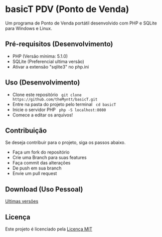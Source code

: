 # basicT PDV (Ponto de Venda)
Um programa de Ponto de Venda portátil desenvolvido com PHP e SQLite para Windows e Linux.

## Pré-requisitos (Desenvolvimento)
- PHP (Versão mínima: 5.1.0)
- SQLite (Preferencial ultima versão)
- Ativar a extensão "sqlite3" no php.ini

## Uso (Desenvolvimento)
- Clone este repositório ```
    git clone https://github.com/theMyntt/basicT.git``` 
- Entre na pasta do projeto pelo terminal ```
    cd basicT```
- Inicie o servidor PHP ```
    php -S localhost:8080```
- Comece a editar os arquivos!

## Contribuição
Se deseja contribuir para o projeto, siga os passos abaixo.

- Faça um fork do repositório
- Crie uma Branch para suas features
- Faça commit das alterações
- De push em sua branch
- Envie um pull request

## Download (Uso Pessoal)
[Ultimas versões](https://github.com/theMyntt/basicT/releases)

## Licença
Este projeto é licenciado pela [Licença MIT](./LICENSE)
